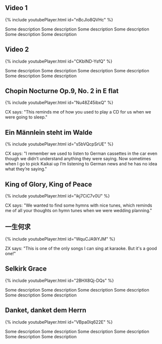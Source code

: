 ## Video 1

{% include youtubePlayer.html id="nBcJlo8QVHc" %}

Some description Some description Some description Some description Some description Some description 

## Video 2

{% include youtubePlayer.html id="CKbIND-YsfQ" %}

Some description Some description Some description Some description Some description Some description 

## Chopin Nocturne Op.9, No. 2 in E flat

{% include youtubePlayer.html id="Nu48Z45ibxQ" %}

CX says: "This reminds me of how you used to play a CD for us when we were going to sleep."

## Ein Männlein steht im Walde

{% include youtubePlayer.html id="s5bVQcpSrUE" %}

CX says: "I remember we used to listen to German cassettes in the car even though we didn’t understand anything they were saying. Now sometimes when I go to pick Kaikai up I’m listening to German news and he has no idea what they’re saying."

## King of Glory, King of Peace

{% include youtubePlayer.html id="ikj7CiC7v0U" %}

CX says: "We wanted to find some hymns with nice tunes, which reminds me of all your thoughts on hymn tunes when we were wedding planning."

## 一生何求

{% include youtubePlayer.html id="WquCJA9iYJM" %}

ZX says: "This is one of the only songs I can sing at karaoke. But it's a good one!"

## Selkirk Grace

{% include youtubePlayer.html id="2BHX8Qj-DQs" %}

Some description Some description Some description Some description Some description Some description 

## Danket, danket dem Herrn

{% include youtubePlayer.html id="VBpa0Iq622E" %}

Some description Some description Some description Some description Some description Some description 
